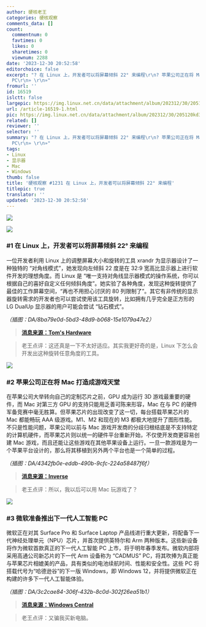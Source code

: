```yaml
---
author: 硬核老王
categories: 硬核观察
comments_data: []
count:
  commentnum: 0
  favtimes: 0
  likes: 0
  sharetimes: 0
  viewnum: 2288
date: '2023-12-30 20:52:58'
editorchoice: false
excerpt: "? 在 Linux 上，开发者可以将屏幕倾斜 22° 来编程\r\n? 苹果公司正在将 Mac 打造成游戏天堂\r\n? 微软准备推出下一代人工智能
  PC\r\n» \r\n»"
fromurl: ''
id: 16519
islctt: false
largepic: https://img.linux.net.cn/data/attachment/album/202312/30/205120kd35d9gfvtdyycvv.jpg
url: /article-16519-1.html
pic: https://img.linux.net.cn/data/attachment/album/202312/30/205120kd35d9gfvtdyycvv.jpg.thumb.jpg
related: []
reviewer: ''
selector: ''
summary: "? 在 Linux 上，开发者可以将屏幕倾斜 22° 来编程\r\n? 苹果公司正在将 Mac 打造成游戏天堂\r\n? 微软准备推出下一代人工智能
  PC\r\n» \r\n»"
tags:
- Linux
- 显示器
- Mac
- Windows
thumb: false
title: '硬核观察 #1231 在 Linux 上，开发者可以将屏幕倾斜 22° 来编程'
titlepic: true
translator: ''
updated: '2023-12-30 20:52:58'
---
```


![](https://img.linux.net.cn/data/attachment/album/202312/30/205120kd35d9gfvtdyycvv.jpg)


![](https://img.linux.net.cn/data/attachment/album/202312/30/205132vcs7ddcg0d72749t.png)


### #1 在 Linux 上，开发者可以将屏幕倾斜 22° 来编程


一位开发者利用 Linux 上的调整屏幕大小和旋转的工具 xrandr 为显示器设计了一种独特的 “对角线模式”，她发现向左倾斜 22 度是在 32:9 宽高比显示器上进行软件开发的理想角度。而 Linux 是 “唯一支持对角线显示器模式的操作系统，你可以根据自己的喜好自定义任何倾斜角度”。她实验了各种角度，发现这种旋转提供了最佳的工作屏幕空间，“再也不用担心讨厌的 80 列限制了”。其它有非传统的显示器旋转需求的开发者也可以尝试使用该工具旋转，比如拥有几乎完全是正方形的 LG DualUp 显示器的用户可能会尝试 “钻石模式”。


*（插图：DA/8ba79e0d-5bd3-48d9-b068-15e1079a47e2）*



> 
> **[消息来源：Tom's Hardware](https://www.tomshardware.com/monitors/linux-is-the-only-os-to-support-diagonal-pc-monitor-mode-dev-champions-the-case-for-22-degree-rotation-computing)**
> 
> 
> 



> 
> 老王点评：这还真是一下不太好适应。其实我更好奇的是，Linux 下怎么会开发出这种旋转任意角度的工具。
> 
> 
> 


![](https://img.linux.net.cn/data/attachment/album/202312/30/205203gynf844cjz7yrama.png)


### #2 苹果公司正在将 Mac 打造成游戏天堂


在苹果公司大举转向自己的定制芯片之前，GPU 成为运行 3D 游戏最重要的硬件，而 Mac 对第三方 GPU 的支持只能用乏善可陈来形容，Mac 在与 PC 的硬件军备竞赛中毫无胜算。但苹果芯片的出现改变了这一切，每台搭载苹果芯片的 Mac 都能畅玩 AAA 级游戏。M1、M2 和现在的 M3 都极大地提升了图形性能。不只是性能问题，苹果公司以前与 Mac 游戏开发商的分歧归根结底是不支持特定的计算机硬件，而苹果芯片则以统一的硬件平台重新开始，不仅使开发商更容易创建 Mac 游戏，而且还能让这些游戏在其他苹果设备上运行。一旦一款游戏是为一个苹果平台设计的，那么将其移植到另外两个平台也是一个简单的过程。


*（插图：DA/4342fb0e-eddb-490b-9cfc-224a58487f6f）*



> 
> **[消息来源：Inverse](https://www.inverse.com/tech/mac-gaming-apple-silicon-interview)**
> 
> 
> 



> 
> 老王点评：所以，我以后可以用 Mac 玩游戏了？
> 
> 
> 


![](https://img.linux.net.cn/data/attachment/album/202312/30/205229u399yuwwnxu2u8e2.png)


### #3 微软准备推出下一代人工智能 PC


微软正在对其 Surface Pro 和 Surface Laptop 产品线进行重大更新，将配备下一代神经处理单元（NPU）芯片，并首次提供英特尔和 Arm 两种版本。这些新设备将作为微软首款真正的下一代人工智能 PC 上市，将于明年春季发布。微软内部将采用高通公司新芯片的下一代 Arm 设备称为 “CADMUS” PC，将其吹捧为真正能与苹果芯片相媲美的产品，具有类似的电池续航时间、性能和安全性。这些 PC 将搭载代号为“哈德逊谷”的下一版 Windows，即 Windows 12，并将提供微软正在构建的许多下一代人工智能体验。


*（插图：DA/3c2cae84-306f-432b-8c0d-302f26ea51b1）*



> 
> **[消息来源：Windows Central](https://www.windowscentral.com/hardware/surface/microsoft-surface-pro-10-laptop-6-major-update-intel-arm-ai-2024)**
> 
> 
> 



> 
> 老王点评：又骗我买新电脑。
> 
> 
>